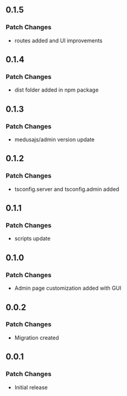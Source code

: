## 0.1.5

### Patch Changes

- routes added and UI improvements 

## 0.1.4

### Patch Changes

- dist folder added in npm package

## 0.1.3

### Patch Changes

- medusajs/admin version update

## 0.1.2

### Patch Changes

- tsconfig.server and tsconfig.admin added

## 0.1.1

### Patch Changes

- scripts update

## 0.1.0

### Patch Changes

- Admin page customization added with GUI

## 0.0.2

### Patch Changes

- Migration created

## 0.0.1

### Patch Changes

- Initial release
